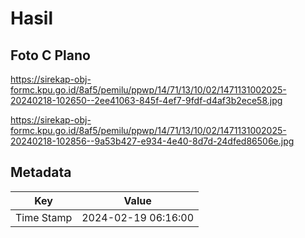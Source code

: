 # Hasil

## Foto C Plano

https://sirekap-obj-formc.kpu.go.id/8af5/pemilu/ppwp/14/71/13/10/02/1471131002025-20240218-102650--2ee41063-845f-4ef7-9fdf-d4af3b2ece58.jpg

https://sirekap-obj-formc.kpu.go.id/8af5/pemilu/ppwp/14/71/13/10/02/1471131002025-20240218-102856--9a53b427-e934-4e40-8d7d-24dfed86506e.jpg


## Metadata

| Key        | Value               |
| ---------- | ------------------- |
| Time Stamp | 2024-02-19 06:16:00 |



